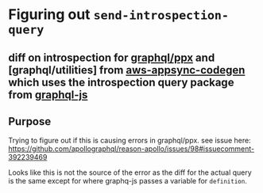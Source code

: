 # Figuring out `send-introspection-query`

## diff on introspection for [graphql/ppx](https://github.com/mhallin/graphql_ppx/blob/master/sendIntrospectionQuery.js) and [graphql/utilities] from [aws-appsync-codegen](https://github.com/awslabs/aws-appsync-codegen/blob/master/package.json) which uses the introspection query package from [graphql-js](https://github.com/graphql/graphql-js/blob/master/src/utilities/introspectionQuery.js)

## Purpose

Trying to figure out if this is causing errors in graphql/ppx.
see issue here: https://github.com/apollographql/reason-apollo/issues/98#issuecomment-392239469

Looks like this is not the source of the error as the diff for the actual query is the same except for where graphq-js passes a variable for `definition`.
